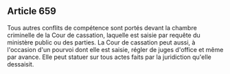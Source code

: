 Article 659
----
Tous autres conflits de compétence sont portés devant la chambre criminelle de
la Cour de cassation, laquelle est saisie par requête du ministère public ou des
parties. La Cour de cassation peut aussi, à l'occasion d'un pourvoi dont elle
est saisie, régler de juges d'office et même par avance. Elle peut statuer sur
tous actes faits par la juridiction qu'elle dessaisit.
